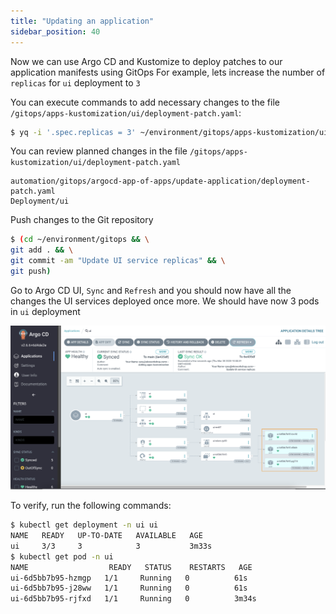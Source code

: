 ```yaml
---
title: "Updating an application"
sidebar_position: 40
---
```


Now we can use Argo CD and Kustomize to deploy patches to our application manifests using GitOps
For example, lets increase the number of `replicas` for `ui` deployment to `3`

You can execute commands to add necessary changes to the file `/gitops/apps-kustomization/ui/deployment-patch.yaml`:

```bash
$ yq -i '.spec.replicas = 3' ~/environment/gitops/apps-kustomization/ui/deployment-patch.yaml
```

You can review planned changes in the file `/gitops/apps-kustomization/ui/deployment-patch.yaml`

```kustomization
automation/gitops/argocd-app-of-apps/update-application/deployment-patch.yaml
Deployment/ui
```

Push changes to the Git repository

```bash
$ (cd ~/environment/gitops && \
git add . && \
git commit -am "Update UI service replicas" && \
git push)
```

Go to Argo CD UI, `Sync` and `Refresh` and you should now have all the changes the UI services deployed once more.
We should have now 3 pods in `ui` deployment

![argocd-update-application](assets/argocd-update-application.png)

To verify, run the following commands:

```bash
$ kubectl get deployment -n ui ui
NAME   READY   UP-TO-DATE   AVAILABLE   AGE
ui     3/3     3            3           3m33s
$ kubectl get pod -n ui
NAME                  READY   STATUS    RESTARTS   AGE
ui-6d5bb7b95-hzmgp   1/1     Running   0          61s
ui-6d5bb7b95-j28ww   1/1     Running   0          61s
ui-6d5bb7b95-rjfxd   1/1     Running   0          3m34s
```
